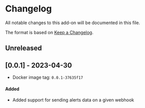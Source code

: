 # Changelog
All notable changes to this add-on will be documented in this file.

The format is based on [Keep a Changelog](https://keepachangelog.com/en/1.0.0/).

## Unreleased


## [0.0.1] - 2023-04-30
- Docker image tag: `0.0.1-37635f17`
#### Added
- Added support for sending alerts data on a given webhook